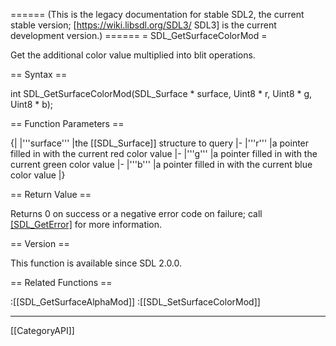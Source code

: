 ====== (This is the legacy documentation for stable SDL2, the current stable version; [https://wiki.libsdl.org/SDL3/ SDL3] is the current development version.) ======
= SDL_GetSurfaceColorMod =

Get the additional color value multiplied into blit operations.

== Syntax ==

<syntaxhighlight lang='c'>
int SDL_GetSurfaceColorMod(SDL_Surface * surface,
                           Uint8 * r, Uint8 * g,
                           Uint8 * b);
</syntaxhighlight>

== Function Parameters ==

{|
|'''surface'''
|the [[SDL_Surface]] structure to query
|-
|'''r'''
|a pointer filled in with the current red color value
|-
|'''g'''
|a pointer filled in with the current green color value
|-
|'''b'''
|a pointer filled in with the current blue color value
|}

== Return Value ==

Returns 0 on success or a negative error code on failure; call
[[SDL_GetError]]() for more information.

== Version ==

This function is available since SDL 2.0.0.

== Related Functions ==

:[[SDL_GetSurfaceAlphaMod]]
:[[SDL_SetSurfaceColorMod]]

----
[[CategoryAPI]]



